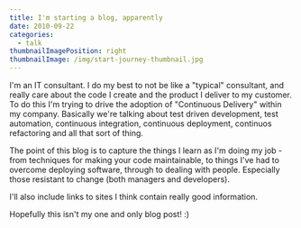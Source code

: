 ```yaml
---
title: I'm starting a blog, apparently
date: 2010-09-22
categories:
  - talk
thumbnailImagePosition: right
thumbnailImage: /img/start-journey-thumbnail.jpg
---
```


I'm an IT consultant. I do my best to not be like a "typical" consultant, and really care about the code I create and the product I deliver to my customer. To do this I'm trying to drive the adoption of "Continuous Delivery" within my company. Basically we're talking about test driven development, test automation, continuous integration, continuous deployment, continuos refactoring and all that sort of thing.

<!--more-->

The point of this blog is to capture the things I learn as I'm doing my job - from techniques for making your code maintainable, to things I've had to overcome deploying software, through to dealing with people. Especially those resistant to change (both managers and developers).

I'll also include links to sites I think contain really good information.

Hopefully this isn't my one and only blog post! :)
